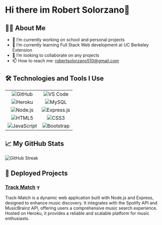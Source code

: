 # Hi there im Robert Solorzano👋

## 👨‍💻 About Me
- 🔭 I’m currently working on school and personal projects
- 🌱 I’m currently learning Full Stack Web development at UC Berkeley Extension
- 👯 I’m looking to collaborate on any projects
- 📫 How to reach me: robertsolorzano510@gmail.com

## 🛠️ Technologies and Tools I Use

| | |
|:--:|:--:|
| ![GitHub](https://img.shields.io/badge/-GitHub-181717?style=flat-square&logo=github) | ![VS Code](https://img.shields.io/badge/-VS%20Code-007ACC?style=flat-square&logo=visual-studio-code) |
| ![Heroku](https://img.shields.io/badge/-Heroku-430098?style=flat-square&logo=heroku&logoColor=white) | ![MySQL](https://img.shields.io/badge/-MySQL-4479A1?style=flat-square&logo=mysql&logoColor=white) |
| ![Node.js](https://img.shields.io/badge/-Node.js-339933?style=flat-square&logo=nodedotjs&logoColor=white) | ![Express.js](https://img.shields.io/badge/-Express.js-000000?style=flat-square&logo=express&logoColor=white) |
| ![HTML5](https://img.shields.io/badge/-HTML5-E34F26?style=flat-square&logo=html5&logoColor=white) | ![CSS3](https://img.shields.io/badge/-CSS3-1572B6?style=flat-square&logo=css3&logoColor=white) |
| ![JavaScript](https://img.shields.io/badge/-JavaScript-F7DF1E?style=flat-square&logo=javascript&logoColor=black) | ![Bootstrap](https://img.shields.io/badge/-Bootstrap-7952B3?style=flat-square&logo=bootstrap&logoColor=white) |

## 📈 My GitHub Stats

![GitHub Streak](https://github-readme-streak-stats.herokuapp.com/?user=robertsolorzano)

## 🚀 Deployed Projects
### [Track Match](https://www.trackmatch.net/) <a href="https://www.trackmatch.net/"><img src="https://www.trackmatch.net/assets/images/FullLogo_Transparent_NoBuffer.png" width="14" alt="Track Match Icon" style="vertical-align:middle;"/></a>

Track-Match is a dynamic web application built with Node.js and Express, designed to enhance music discovery. It integrates with the Spotify API and MusicBrainz API, offering users a comprehensive music search experience. Hosted on Heroku, it provides a reliable and scalable platform for music enthusiasts.







